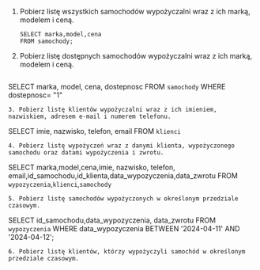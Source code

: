 1. Pobierz listę wszystkich samochodów wypożyczalni wraz z ich marką, modelem i ceną.
   ```
   SELECT marka,model,cena
   FROM samochody;
   
   ```
2. Pobierz listę dostępnych samochodów wypożyczalni wraz z ich marką, modelem i ceną.
   ```
  SELECT marka, model, cena, dostepnosc FROM `samochody` WHERE dostepnosc= "1"
   ```
3. Pobierz listę klientów wypożyczalni wraz z ich imieniem, nazwiskiem, adresem e-mail i numerem telefonu.
   ```
  SELECT imie, nazwisko, telefon, email FROM `klienci`
   ```
4. Pobierz listę wypożyczeń wraz z danymi klienta, wypożyczonego samochodu oraz datami wypożyczenia i zwrotu.
   ```
  SELECT marka,model,cena,imie, nazwisko, telefon, email,id_samochodu,id_klienta,data_wypozyczenia,data_zwrotu FROM `wypozyczenia`,`klienci`,`samochody`
   ```
5. Pobierz listę samochodów wypożyczonych w określonym przedziale czasowym.
  ```
  SELECT id_samochodu,data_wypozyczenia, data_zwrotu 
  FROM `wypozyczenia` 
  WHERE data_wypozyczenia BETWEEN '2024-04-11' AND '2024-04-12';
   ```
6. Pobierz listę klientów, którzy wypożyczyli samochód w określonym przedziale czasowym.
   ```
   ```
